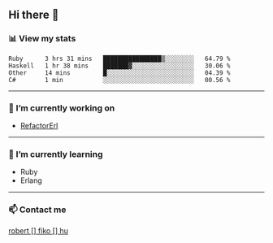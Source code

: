 ## Hi there 👋

### 📊 View my stats

<!--START_SECTION:waka-->
```text
Ruby      3 hrs 31 mins   ████████████████▒░░░░░░░░   64.79 % 
Haskell   1 hr 38 mins    ███████▓░░░░░░░░░░░░░░░░░   30.06 % 
Other     14 mins         █░░░░░░░░░░░░░░░░░░░░░░░░   04.39 % 
C#        1 min           ░░░░░░░░░░░░░░░░░░░░░░░░░   00.56 % 
```
<!--END_SECTION:waka-->


---

### 🔭 I’m currently working on
- [RefactorErl](https://plc.inf.elte.hu/erlang/)

---

### 🌱 I’m currently learning
- Ruby
- Erlang

---

### 📫 Contact me
[robert [] fiko [] hu](mailto:robert@fiko.hu)



<!--
**robertfiko/robertfiko** is a ✨ _special_ ✨ repository because its `README.md` (this file) appears on your GitHub profile.

Here are some ideas to get you started:

- 🔭 I’m currently working on ...
- 🌱 I’m currently learning ...
- 👯 I’m looking to collaborate on ...
- 🤔 I’m looking for help with ...
- 💬 Ask me about ...
- 📫 How to reach me: ...
- 😄 Pronouns: ...
- ⚡ Fun fact: ...
-->
